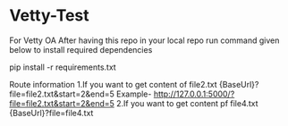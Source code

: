 # Vetty-Test
For Vetty OA
After having this repo in your local repo 
run command given below to install required dependencies

pip install -r requirements.txt

Route information
1.If you want to get content of file2.txt
{BaseUrl}?file=file2.txt&start=2&end=5
 Example- http://127.0.0.1:5000/?file=file2.txt&start=2&end=5
2.If you want to get content pf file4.txt
{BaseUrl}?file=file4.txt
